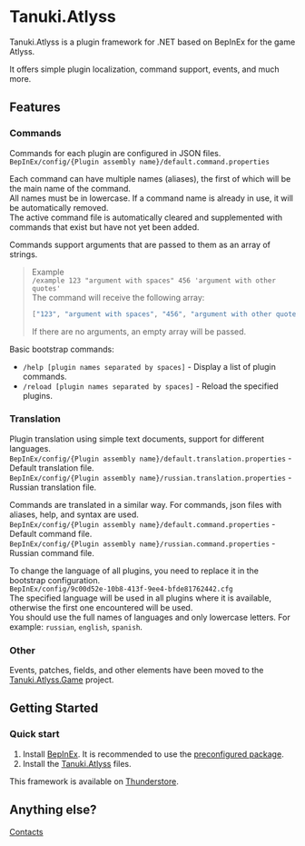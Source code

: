 # Tanuki.Atlyss
Tanuki.Atlyss is a plugin framework for .NET based on BepInEx for the game Atlyss.

It offers simple plugin localization, command support, events, and much more.
## Features
### Commands
Commands for each plugin are configured in JSON files.<br>
`BepInEx/config/{Plugin assembly name}/default.command.properties`

Each command can have multiple names (aliases), the first of which will be the main name of the command.<br>
All names must be in lowercase. If a command name is already in use, it will be automatically removed.<br>
The active command file is automatically cleared and supplemented with commands that exist but have not yet been added.

Commands support arguments that are passed to them as an array of strings.<br>
> Example<br>
> `/example 123 "argument with spaces" 456 'argument with other quotes'`<br>
> The command will receive the following array:
> ```c
> ["123", "argument with spaces", "456", "argument with other quotes"]
> ```
> If there are no arguments, an empty array will be passed.

Basic bootstrap commands:
- `/help [plugin names separated by spaces]` - Display a list of plugin commands.
- `/reload [plugin names separated by spaces]` - Reload the specified plugins.
### Translation
Plugin translation using simple text documents, support for different languages.<br>
`BepInEx/config/{Plugin assembly name}/default.translation.properties` - Default translation file.<br>
`BepInEx/config/{Plugin assembly name}/russian.translation.properties` - Russian translation file.<br>

Commands are translated in a similar way. For commands, json files with aliases, help, and syntax are used.<br>
`BepInEx/config/{Plugin assembly name}/default.command.properties` - Default command file.<br>
`BepInEx/config/{Plugin assembly name}/russian.command.properties` - Russian command file.

To change the language of all plugins, you need to replace it in the bootstrap configuration.<br>
`BepInEx/config/9c00d52e-10b8-413f-9ee4-bfde81762442.cfg`<br>
The specified language will be used in all plugins where it is available, otherwise the first one encountered will be used.<br>
You should use the full names of languages and only lowercase letters. For example: `russian`, `english`, `spanish`.
### Other
Events, patches, fields, and other elements have been moved to the [Tanuki.Atlyss.Game](https://github.com/TimofeyTanuki/Tanuki.Atlyss/tree/main/Tanuki.Atlyss.Game) project.<br>
## Getting Started
### Quick start
1. Install [BepInEx](https://docs.bepinex.dev/articles/user_guide/installation/index.html). It is recommended to use the [preconfigured package](https://thunderstore.io/c/atlyss/p/BepInEx/BepInExPack/).
2. Install the [Tanuki.Atlyss](https://github.com/TimofeyTanuki/Tanuki.Atlyss/releases) files.

This framework is available on [Thunderstore](https://thunderstore.io/c/atlyss/p/Tanuki/Tanuki_Atlyss/).
## Anything else?
[Contacts](https://tanu.su/)